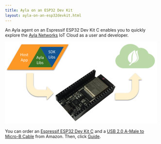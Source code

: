 ```yaml
---
title: Ayla on an ESP32 Dev Kit
layout: ayla-on-an-esp32devkit.html
---
```


An Ayla agent on an Espressif ESP32 Dev Kit C enables you to quickly explore the [Ayla Networks](https://www.aylanetworks.com/) IoT Cloud as a user and developer.

<img src="ayla-on-an-esp32devkit.png" width="500">

You can order an [Espressif ESP32 Dev Kit C](https://www.amazon.com/Espressif-ESP32-ESP32-DEVKITC-ESP-WROOM-32-soldered/dp/B01N0SB08Q/ref=sr_1_1?keywords=espressif+esp32+devkitc&qid=1551982192&s=gateway&sr=8-1) and a [USB 2.0 A-Male to Micro-B Cable](https://www.amazon.com/AmazonBasics-Male-Micro-Cable-Black/dp/B0719H12WD/ref=sr_1_1_sspa?keywords=USB+2.0+A-Male+to+Micro&qid=1551981677&s=gateway&sr=8-1-spons&psc=1) from Amazon. Then, click [Guide](guide).
